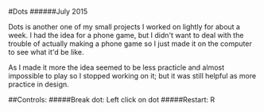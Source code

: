 #Dots
######July 2015

Dots is another one of my small projects I worked on lightly for about a week. I had the idea for a phone game, but I didn't want to deal with the trouble of actually making a phone game so I just made it on the computer to see what it'd be like.

As I made it more the idea seemed to be less practicle and almost impossible to play so I stopped working on it; but it was still helpful as more practice in design.

##Controls:
#####Break dot: Left click on dot
#####Restart: R
